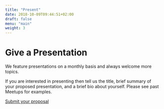 ```yaml
---
title: "Present"
date: 2018-10-09T09:44:51+02:00
draft: false
menu: "main"
weight: 3
---
```


# Give a Presentation

We feature presentations on a monthly basis and always welcome more topics.

If you are interested in presenting then tell us the title, brief summary of
your proposed presentation, and a brief bio about yourself. Please see past
Meetups for examples.

[Submit your proposal](https://forms.gle/t1qCD9CxvyDSeXEh6)
